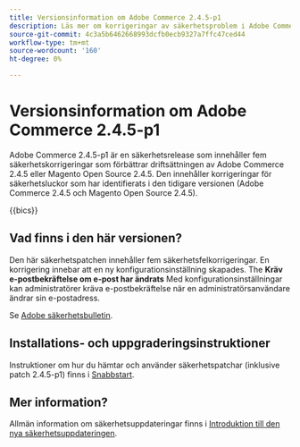 ```yaml
---
title: Versionsinformation om Adobe Commerce 2.4.5-p1
description: Läs mer om korrigeringar av säkerhetsproblem i Adobe Commerce version 2.4.5-p1.
source-git-commit: 4c3a5b6462668993dcfb0ecb9327a7ffc47ced44
workflow-type: tm+mt
source-wordcount: '160'
ht-degree: 0%

---
```



# Versionsinformation om Adobe Commerce 2.4.5-p1

Adobe Commerce 2.4.5-p1 är en säkerhetsrelease som innehåller fem säkerhetskorrigeringar som förbättrar driftsättningen av Adobe Commerce 2.4.5 eller Magento Open Source 2.4.5. Den innehåller korrigeringar för säkerhetsluckor som har identifierats i den tidigare versionen (Adobe Commerce 2.4.5 och Magento Open Source 2.4.5).

{{bics}}

## Vad finns i den här versionen?

Den här säkerhetspatchen innehåller fem säkerhetsfelkorrigeringar. En korrigering innebar att en ny konfigurationsinställning skapades. The **Kräv e-postbekräftelse om e-post har ändrats** Med konfigurationsinställningar kan administratörer kräva e-postbekräftelse när en administratörsanvändare ändrar sin e-postadress. <!-- AC-6292-->

Se [Adobe säkerhetsbulletin](https://helpx.adobe.com/security/products/magento/apsb22-48.html).

## Installations- och uppgraderingsinstruktioner

Instruktioner om hur du hämtar och använder säkerhetspatchar (inklusive patch 2.4.5-p1) finns i [Snabbstart](../../../installation/composer.md).

## Mer information?

Allmän information om säkerhetsuppdateringar finns i [Introduktion till den nya säkerhetsuppdateringen](https://community.magento.com/t5/Magento-DevBlog/Introducing-the-New-Security-Patch-Release/ba-p/141287).
